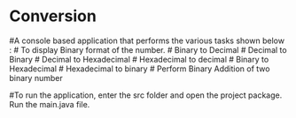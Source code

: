 # Conversion
#A console based application that performs the various tasks shown below :
	#	To display Binary format of the number.
	#	Binary to Decimal
	#	Decimal to Binary
	#	Decimal to Hexadecimal
	#	Hexadecimal to decimal
	#	Binary to Hexadecimal
	#	Hexadecimal to binary
	#	Perform Binary Addition of two binary number
 
#To run the application, enter the src folder and open the project package. Run the main.java file.
